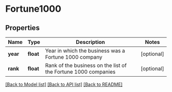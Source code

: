 # Fortune1000

## Properties
Name | Type | Description | Notes
------------ | ------------- | ------------- | -------------
**year** | **float** | Year in which the business was a Fortune 1000 company | [optional] 
**rank** | **float** | Rank of the business on the list of the Fortune 1000 companies | [optional] 

[[Back to Model list]](../README.md#documentation-for-models) [[Back to API list]](../README.md#documentation-for-api-endpoints) [[Back to README]](../README.md)


